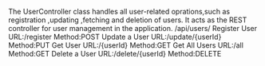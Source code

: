 The UserController class handles all user-related oprations,such as registration ,updating ,fetching and deletion of users.
It acts as the REST controller for user management in the application.
/api/users/
        Register User
URL:/register
Method:POST
        Update a User
URL:/update/{userId}
Method:PUT
        Get User
  URL:/{userId}
  Method:GET
        Get All Users
  URL:/all
  Method:GET
         Delete a User
    URL:/delete/{userId}
    Method:DELETE
    
  
        
